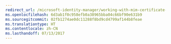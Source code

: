 ```yaml
---
redirect_url: /microsoft-identity-manager/working-with-mim-certificate-manager
ms.openlocfilehash: 6d3ab1f0c958efb0a38965bba04c66bf90e631b9
ms.sourcegitcommit: 02fb1274ae0dc11288f8bd9cd4799af144b8feae
ms.translationtype: HT
ms.contentlocale: zh-CN
ms.lasthandoff: 07/13/2017
---
```


